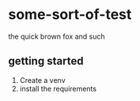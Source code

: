 # some-sort-of-test
the quick brown fox and such

## getting started
1. Create a venv
2. install the requirements

